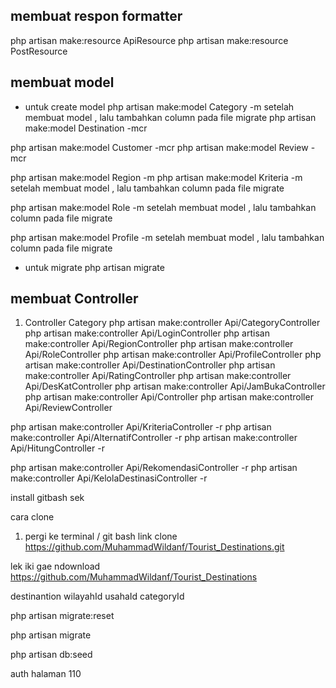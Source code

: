 ## membuat respon formatter

php artisan make:resource ApiResource
php artisan make:resource PostResource

## membuat model
- untuk create model
php artisan make:model Category -m
setelah membuat model , lalu tambahkan column pada file migrate
php artisan make:model Destination -mcr


php artisan make:model Customer -mcr
php artisan make:model Review -mcr



php artisan make:model Region -m
php artisan make:model Kriteria -m
setelah membuat model , lalu tambahkan column pada file migrate

php artisan make:model Role -m
setelah membuat model , lalu tambahkan column pada file migrate

php artisan make:model Profile -m
setelah membuat model , lalu tambahkan column pada file migrate


- untuk migrate
php artisan migrate


## membuat Controller 
1. Controller Category
php artisan make:controller Api/CategoryController
php artisan make:controller Api/LoginController
php artisan make:controller Api/RegionController
php artisan make:controller Api/RoleController
php artisan make:controller Api/ProfileController
php artisan make:controller Api/DestinationController
php artisan make:controller Api/RatingController
php artisan make:controller Api/DesKatController
php artisan make:controller Api/JamBukaController
php artisan make:controller Api/Controller
php artisan make:controller Api/ReviewController

php artisan make:controller Api/KriteriaController -r
php artisan make:controller Api/AlternatifController -r
php artisan make:controller Api/HitungController -r

php artisan make:controller Api/RekomendasiController -r
php artisan make:controller Api/KelolaDestinasiController -r



install gitbash sek 

cara clone 
1. pergi ke terminal / git bash 
link clone 
https://github.com/MuhammadWildanf/Tourist_Destinations.git

lek iki gae ndownload 
https://github.com/MuhammadWildanf/Tourist_Destinations


destinantion 
wilayahId
usahaId
categoryId


php artisan migrate:reset

php artisan migrate

php artisan db:seed


auth halaman 110

